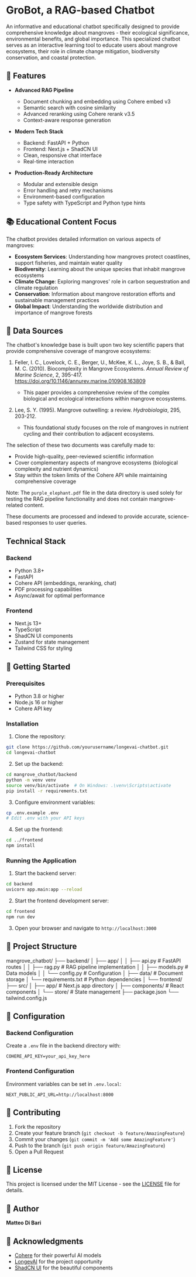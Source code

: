 # GroBot, a RAG-based Chatbot

An informative and educational chatbot specifically designed to provide comprehensive knowledge about mangroves - their ecological significance, environmental benefits, and global importance. This specialized chatbot serves as an interactive learning tool to educate users about mangrove ecosystems, their role in climate change mitigation, biodiversity conservation, and coastal protection.

## 🌟 Features

- **Advanced RAG Pipeline**
  - Document chunking and embedding using Cohere embed v3
  - Semantic search with cosine similarity
  - Advanced reranking using Cohere rerank v3.5
  - Context-aware response generation

- **Modern Tech Stack**
  - Backend: FastAPI + Python
  - Frontend: Next.js + ShadCN UI
  - Clean, responsive chat interface
  - Real-time interaction

- **Production-Ready Architecture**
  - Modular and extensible design
  - Error handling and retry mechanisms
  - Environment-based configuration
  - Type safety with TypeScript and Python type hints

## 📚 Educational Content Focus

The chatbot provides detailed information on various aspects of mangroves:

- **Ecosystem Services**: Understanding how mangroves protect coastlines, support fisheries, and maintain water quality
- **Biodiversity**: Learning about the unique species that inhabit mangrove ecosystems
- **Climate Change**: Exploring mangroves' role in carbon sequestration and climate regulation
- **Conservation**: Information about mangrove restoration efforts and sustainable management practices
- **Global Impact**: Understanding the worldwide distribution and importance of mangrove forests

## 📖 Data Sources

The chatbot's knowledge base is built upon two key scientific papers that provide comprehensive coverage of mangrove ecosystems:

1. Feller, I. C., Lovelock, C. E., Berger, U., McKee, K. L., Joye, S. B., & Ball, M. C. (2010). Biocomplexity in Mangrove Ecosystems. *Annual Review of Marine Science*, 2, 395-417. https://doi.org/10.1146/annurev.marine.010908.163809
   - This paper provides a comprehensive review of the complex biological and ecological interactions within mangrove ecosystems.

2. Lee, S. Y. (1995). Mangrove outwelling: a review. *Hydrobiologia*, 295, 203-212.
   - This foundational study focuses on the role of mangroves in nutrient cycling and their contribution to adjacent ecosystems.

The selection of these two documents was carefully made to:
- Provide high-quality, peer-reviewed scientific information
- Cover complementary aspects of mangrove ecosystems (biological complexity and nutrient dynamics)
- Stay within the token limits of the Cohere API while maintaining comprehensive coverage

Note: The `purple_elephant.pdf` file in the data directory is used solely for testing the RAG pipeline functionality and does not contain mangrove-related content.

These documents are processed and indexed to provide accurate, science-based responses to user queries.

## Technical Stack

### Backend
- Python 3.8+
- FastAPI
- Cohere API (embeddings, reranking, chat)
- PDF processing capabilities
- Async/await for optimal performance

### Frontend
- Next.js 13+
- TypeScript
- ShadCN UI components
- Zustand for state management
- Tailwind CSS for styling

## 🚀 Getting Started

### Prerequisites
- Python 3.8 or higher
- Node.js 16 or higher
- Cohere API key

### Installation

1. Clone the repository:
```bash
git clone https://github.com/yourusername/longevai-chatbot.git
cd longevai-chatbot
```

2. Set up the backend:
```bash
cd mangrove_chatbot/backend
python -m venv venv
source venv/bin/activate  # On Windows: .\venv\Scripts\activate
pip install -r requirements.txt
```

3. Configure environment variables:
```bash
cp .env.example .env
# Edit .env with your API keys
```

4. Set up the frontend:
```bash
cd ../frontend
npm install
```

### Running the Application

1. Start the backend server:
```bash
cd backend
uvicorn app.main:app --reload
```

2. Start the frontend development server:
```bash
cd frontend
npm run dev
```

3. Open your browser and navigate to `http://localhost:3000`

## 📁 Project Structure 

mangrove_chatbot/
├── backend/
│ ├── app/
│ │ ├── api.py # FastAPI routes
│ │ ├── rag.py # RAG pipeline implementation
│ │ ├── models.py # Data models
│ │ └── config.py # Configuration
│ ├── data/ # Document storage
│ └── requirements.txt # Python dependencies
│
└── frontend/
├── src/
│ ├── app/ # Next.js app directory
│ ├── components/ # React components
│ └── store/ # State management
├── package.json
└── tailwind.config.js


## 🔧 Configuration

### Backend Configuration
Create a `.env` file in the backend directory with:
```env
COHERE_API_KEY=your_api_key_here
```

### Frontend Configuration
Environment variables can be set in `.env.local`:
```env
NEXT_PUBLIC_API_URL=http://localhost:8000
```

## 🤝 Contributing

1. Fork the repository
2. Create your feature branch (`git checkout -b feature/AmazingFeature`)
3. Commit your changes (`git commit -m 'Add some AmazingFeature'`)
4. Push to the branch (`git push origin feature/AmazingFeature`)
5. Open a Pull Request

## 📝 License

This project is licensed under the MIT License - see the [LICENSE](LICENSE) file for details.

## 👤 Author

**Matteo Di Bari**

## 🙏 Acknowledgments

- [Cohere](https://cohere.ai/) for their powerful AI models
- [LongevAI](https://www.longev.ai/) for the project opportunity
- [ShadCN UI](https://ui.shadcn.com/) for the beautiful components
